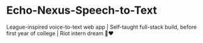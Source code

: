 # Echo-Nexus-Speech-to-Text
League-inspired voice-to-text web app | Self-taught full-stack build, before first year of college | Riot intern dream 🌌❤️
